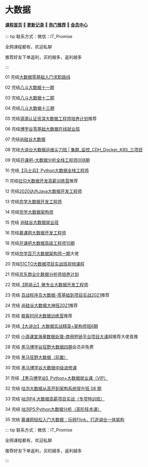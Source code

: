 # 大数据

#### [**课程首页**](../../README.md) 💖 [**更新记录**](./gxjl-2023.md) 💖 [**热门推荐**](./rmtj.md) 💖 [**会员中心**](./vip.md)

::: tip
联系方式：微信：IT_Promise

全网课程都有，欢迎私聊

推荐好友下单返利，买的越多，返利越多

:::

01 完结[大数据零基础入门求职路线](https://coding.imooc.com/learningpath/route?pathId=13)

02 完结[八斗大数据十一期](http://www.badouxueyuan.com/)

03 完结[八斗大数据十二期](http://www.badouxueyuan.com/)

04 完结[八斗大数据十三期](http://www.badouxueyuan.com/)

05 完结[滴滴认证资深大数据工程师培养计划](http://www.keedu.cn/course/view?id=68872)推荐

06 完结[博学谷零基础大数据在线就业班](https://www.boxuegu.com/class/detail-1258.html)

07 完结[尚硅谷大数据](http://www.atguigu.com/bigdata/)

08 完结[大讲台大数据运维尖刀班 | 集群_监控_CDH_Docker_K8S_三项目](https://ke.qq.com/course/447336)

09 完结[开课吧-大数据分析全栈工程师008期](https://mkt.kaikeba.com/vipcourse/bigdata)

10 完结[【马士兵】Python大数据全栈工程师](https://ke.qq.com/course/398321)

11 完结[拉勾大数据开发高薪训练营](https://kaiwu.lagou.com/data_enhancement.html)推荐

12 完结[2020达内Java大数据开发工程师](http://www.tedu.cn/courses/975.html)

13 完结[奈学大数据开发工程师](https://www.naixuejiaoyu.com/ndp.html)

14 完结[奈学大数据架构师](https://www.naixuejiaoyu.com/nde.html)

15 完结 [尚硅谷大数据就业班](http://www.atguigu.com/bigdata/)

16 完结[慕课网大数据开发工程师](https://class.imooc.com/sale/bigdata)

18 完结[开课吧大数据高级工程师10期](https://mkt.kaikeba.com/vipcourse/bde)

19 完结[奈学百万大数据架构师一期](https://e.naixuejiaoyu.com/detail/term_5fc8df1fb45c3_SngrK1/25)大佬

20 完结[51CTO大数据项目实战班视频课程](https://edu.51cto.com/course/15664.html)

21 完结[京东商业化数据分析师培养计划](https://mp.weixin.qq.com/s/4N_iefQqsU_FbaZaRDAHxA)

22 完结[【网易云】微专业大数据开发工程师](https://mooc.study.163.com/smartSpec/detail/1202857601.htm)

23 完结 [百战程序员大数据-零基础到项目实战2021](http://www.itbaizhan.cn/course/data)推荐

24 完结 [尚硅谷大数据大神班2021](http://www.atguigu.com/bigdata/)推荐

25 完结 [极客时间大数据训练营](https://u.geekbang.org/subject/bigdata)推荐

26 完结[【大讲台】大数据实战精英+架构师班6期](http://www.dajiangtai.com/course/112.do)

27 完结 [小滴课堂海量数据处理-商用短链平台项目大课](https://xdclass.net/#/coursedetail?video_id=71)超推荐大佬首推

28 完结 [黑马博学谷狂野大数据四期](https://www.boxuegu.com/subject/data-03.html)会员非免费

29 完结 [黑马狂野大数据（前置）](https://www.boxuegu.com/course/detail-3269.html)

30 完结 [黑马博学谷大数据中级进修课](https://www.boxuegu.com/promote/detail-1490.html)

31 完结 [【黑马博学谷】Python+大数据就业课（VIP）](https://www.boxuegu.com/class/detail-4300.html)

32 完结 [咕泡大数据从高开到架构系统提升班 08 期](https://ke.gupaoedu.cn/course/vip/293)

33 完结 [咕泡P4:大数据高薪项目实战（专项特训班）](https://ke.gupaoedu.cn/course/vip/1004)

34 完结 [咕泡P5:Python大数据分析（高阶技术课）](https://ke.gupaoedu.cn/course/vip/1298)

35 完结 [慕课网轻松入门大数据：玩转Flink，打造湖仓一体架构](https://coding.imooc.com/class/597.html)

::: tip
联系方式：微信：IT_Promise

全网课程都有，欢迎私聊

推荐好友下单返利，买的越多，返利越多

:::